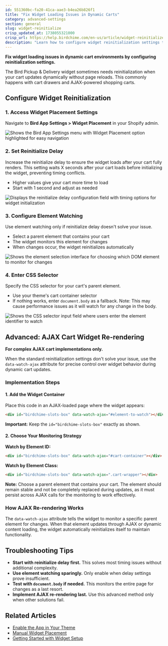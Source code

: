```yaml
---
id: 551360bc-fa20-41ca-aae3-b4ea26b826f1
title: "Fix Widget Loading Issues in Dynamic Carts"
category: advanced-settings
section: general
slug: widget-reinitialize
crisp_updated_at: 1738055321000
crisp_url: https://help.birdchime.com/en-us/article/widget-reinitialize-ouobmi/
description: "Learn how to configure widget reinitialization settings to fix loading problems in cart drawers, AJAX carts, and dynamic cart updates without page reloads."
---
```


**Fix widget loading issues in dynamic cart environments by configuring reinitialization settings.**

The Bird Pickup & Delivery widget sometimes needs reinitialization when your cart updates dynamically without page reloads. This commonly happens with cart drawers and AJAX-powered shopping carts.

## Configure Widget Reinitialization

### 1. Access Widget Placement Settings

Navigate to **Bird App Settings > Widget Placement** in your Shopify admin.

![Shows the Bird App Settings menu with Widget Placement option highlighted for easy navigation](https://storage.crisp.chat/users/helpdesk/website/ca826b447482b000/widgetplacementmenu_dw7trx.png)

### 2. Set Reinitialize Delay

Increase the reinitialize delay to ensure the widget loads after your cart fully renders. This setting waits X seconds after your cart loads before initializing the widget, preventing timing conflicts.

- Higher values give your cart more time to load
- Start with 1 second and adjust as needed

![Displays the reinitialize delay configuration field with timing options for widget initialization](https://storage.crisp.chat/users/helpdesk/website/ca826b447482b000/screenshot-2024-12-24-141409_1avom3b.png)

### 3. Configure Element Watching

Use element watching only if reinitialize delay doesn't solve your issue.

- Select a parent element that contains your cart
- The widget monitors this element for changes
- When changes occur, the widget reinitializes automatically

![Shows the element selection interface for choosing which DOM element to monitor for changes](https://storage.crisp.chat/users/helpdesk/website/ca826b447482b000/screenshot-2023-09-27-at-51448_13iy5av.png)

### 4. Enter CSS Selector

Specify the CSS selector for your cart's parent element.

- Use your theme's cart container selector
- If nothing works, enter `document.body` as a fallback. Note: This may cause performance issues as it will watch for any change in the body.

![Shows the CSS selector input field where users enter the element identifier to watch](https://storage.crisp.chat/users/helpdesk/website/ca826b447482b000/screenshot-2024-12-24-141511_99pwqt.png)

## Advanced: AJAX Cart Widget Re-rendering

**For complex AJAX cart implementations only.**

When the standard reinitialization settings don't solve your issue, use the `data-watch-ajax` attribute for precise control over widget behavior during dynamic cart updates.

### Implementation Steps

#### 1. Add the Widget Container

Place this code in an AJAX-loaded page where the widget appears:

```html
<div id="birdchime-slots-box" data-watch-ajax="#element-to-watch"></div>
```

**Important:** Keep the `id="birdchime-slots-box"` exactly as shown.

#### 2. Choose Your Monitoring Strategy

**Watch by Element ID:**
```html
<div id="birdchime-slots-box" data-watch-ajax="#cart-container"></div>
```

**Watch by Element Class:**
```html
<div id="birdchime-slots-box" data-watch-ajax=".cart-wrapper"></div>
```

**Note:** Choose a parent element that contains your cart. The element should remain stable and not be completely replaced during updates, as it must persist across AJAX calls for the monitoring to work effectively.

### How AJAX Re-rendering Works

The `data-watch-ajax` attribute tells the widget to monitor a specific parent element for changes. When that element updates through AJAX or dynamic content loading, the widget automatically reinitializes itself to maintain functionality.

## Troubleshooting Tips

- **Start with reinitialize delay first.** This solves most timing issues without additional complexity.
- **Use element watching sparingly.** Only enable when delay settings prove insufficient.
- **Test with `document.body` if needed.** This monitors the entire page for changes as a last resort.
- **Implement AJAX re-rendering last.** Use this advanced method only when other solutions fail.

## Related Articles

- [Enable the App in Your Theme](https://help.birdchime.com/en-us/article/how-to-enable-bird-pickup-and-delivery-date-widget-in-your-shopify-theme-450cbp/)
- [Manual Widget Placement](https://help.birdchime.com/en-us/article/manual-widget-placement-1iq0zmb/)
- [Getting Started with Widget Setup](https://help.birdchime.com/en-us/article/how-to-set-up-the-bird-pickup-delivery-widget-1tra0ra/)